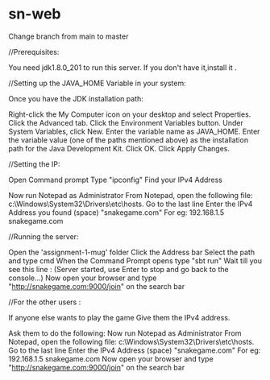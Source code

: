 # sn-web

Change branch from main to master

//Prerequisites:

You need jdk1.8.0_201 to run this server.
If you don't have it,install it .



//Setting up the JAVA_HOME Variable in your system:

Once you have the JDK installation path:

Right-click the My Computer icon on your desktop and select Properties.
Click the Advanced tab.
Click the Environment Variables button.
Under System Variables, click New.
Enter the variable name as JAVA_HOME.
Enter the variable value (one of the paths mentioned above) as the installation path for the Java Development Kit.
Click OK.
Click Apply Changes.




//Setting the IP:

Open Command prompt
Type "ipconfig"
Find your IPv4 Address


Now run Notepad as Administrator
From Notepad, open the following file: c:\Windows\System32\Drivers\etc\hosts.
Go to the last line
Enter the IPv4 Address you found (space) "snakegame.com"
For eg: 192.168.1.5 snakegame.com



//Running the server:

Open the 'assignment-1-mug' folder
Click the Address bar
Select the path and type cmd
When the Command Prompt opens type "sbt run"
Wait till you see this line : (Server started, use Enter to stop and go back to the console...)
Now open your browser and type "http://snakegame.com:9000/join" on the search bar




//For the other users :

If anyone else wants to play the game
Give them the IPv4 address.

Ask them to do the following:
Now run Notepad as Administrator
From Notepad, open the following file: c:\Windows\System32\Drivers\etc\hosts.
Go to the last line
Enter the IPv4 Address (space) "snakegame.com"
For eg: 192.168.1.5 snakegame.com
Now open your browser and type "http://snakegame.com:9000/join" on the search bar

